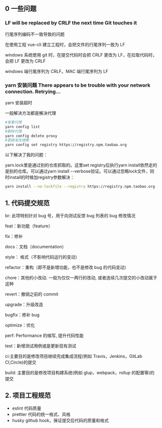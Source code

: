 ## 0 一些问题

### LF will be replaced by CRLF the next time Git touches it

行尾序列编码不一致导致的问题

在使用工程 vue-cli 建立工程时，会把文件的行尾序列一致为 LF

windows 系统使用 git 时，在提交代码时会把 CRLF 更改为 LF，在拉取代码时，会把 LF 更改为 CRLF

windows 端行尾序列为 CRLF。MAC 端行尾序列为 LF

### yarn 安装问题 There appears to be trouble with your network connection. Retrying…

yarn 安装超时

一般解决方法都是解决代理

```bash
#查看代理
yarn config list
#删除代理
yarn config delete proxy
#更换淘宝镜像
yarn config set registry https://registry.npm.taobao.org
```

以下解决了我的问题：

yarn.lock里是通过别的仓库抓取的。这里set registry后执行yarn install依然走的是别的仓库。可以通过yarn install --verbose验证。可以通过忽略lock文件，同时install的时候加registry参数解决：

```bash
yarn install --no-lockfile --registry https://registry.npm.taobao.org
```

## 1. 代码提交规范

br: 此项特别针对 bug 号，用于向测试反馈 bug 列表的 bug 修改情况

feat：新功能（feature）

fix：修补

docs：文档（documentation）

style： 格式（不影响代码运行的变动）

refactor：重构（即不是新增功能，也不是修改 bug 的代码变动）

chore：其他的小改动. 一般为仅仅一两行的改动, 或者连续几次提交的小改动属于这种

revert：撤销之前的 commit

upgrade：升级改造

bugfix：修补 bug

optimize：优化

perf: Performance 的缩写, 提升代码性能

test：新增测试用例或是更新现有测试

ci:主要目的是修改项目继续完成集成流程(例如 Travis，Jenkins，GitLab CI,Circle)的提交

build: 主要目的是修改项目构建系统(例如 glup，webpack，rollup 的配置等)的提交

## 2. 项目工程规范

- eslint 代码质量
- prettier 代码的统一格式、风格
- husky github hook，保证提交后代码的质量和格式
